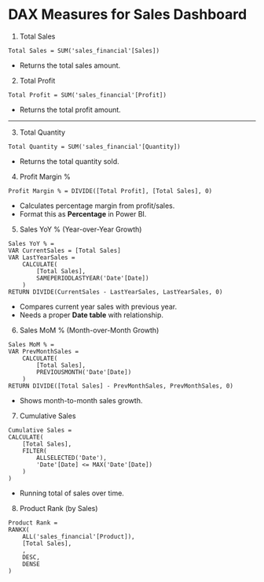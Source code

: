 # DAX Measures for Sales Dashboard

1. Total Sales
```dax
Total Sales = SUM('sales_financial'[Sales])
```
- Returns the total sales amount.



2. Total Profit
```dax
Total Profit = SUM('sales_financial'[Profit])
```
- Returns the total profit amount.

---

3. Total Quantity
```dax
Total Quantity = SUM('sales_financial'[Quantity])
```
- Returns the total quantity sold.


4. Profit Margin %
```dax
Profit Margin % = DIVIDE([Total Profit], [Total Sales], 0)
```
- Calculates percentage margin from profit/sales.  
- Format this as **Percentage** in Power BI.



5. Sales YoY % (Year-over-Year Growth)
```dax
Sales YoY % =
VAR CurrentSales = [Total Sales]
VAR LastYearSales =
    CALCULATE(
        [Total Sales],
        SAMEPERIODLASTYEAR('Date'[Date])
    )
RETURN DIVIDE(CurrentSales - LastYearSales, LastYearSales, 0)
```
- Compares current year sales with previous year.  
- Needs a proper **Date table** with relationship.



6. Sales MoM % (Month-over-Month Growth)
```dax
Sales MoM % =
VAR PrevMonthSales =
    CALCULATE(
        [Total Sales],
        PREVIOUSMONTH('Date'[Date])
    )
RETURN DIVIDE([Total Sales] - PrevMonthSales, PrevMonthSales, 0)
```
- Shows month-to-month sales growth.


7. Cumulative Sales
```dax
Cumulative Sales =
CALCULATE(
    [Total Sales],
    FILTER(
        ALLSELECTED('Date'),
        'Date'[Date] <= MAX('Date'[Date])
    )
)
```
- Running total of sales over time.


8. Product Rank (by Sales)
```dax
Product Rank =
RANKX(
    ALL('sales_financial'[Product]),
    [Total Sales],
    ,
    DESC,
    DENSE
)
```